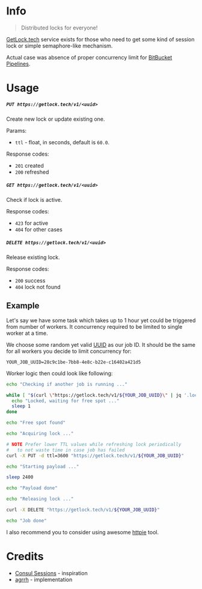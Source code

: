 # Info

>Distributed locks for everyone!

[GetLock.tech](https://getlock.tech/) service exists for those who need to get some kind of session lock or simple semaphore-like mechanism.

Actual case was absence of proper concurrency limit for [BitBucket Pipelines](https://jira.atlassian.com/browse/BCLOUD-12821).

# Usage

##### `PUT https://getlock.tech/v1/<uuid>`

Create new lock or update existing one.

Params:

- `ttl` - float, in seconds, default is `60.0`.

Response codes:

- `201` created
- `200` refreshed

##### `GET https://getlock.tech/v1/<uuid>`

Check if lock is active.

Response codes:

- `423` for active
- `404` for other cases

##### `DELETE https://getlock.tech/v1/<uuid>`

Release existing lock.

Response codes:

- `200` success
- `404` lock not found

## Example

Let's say we have some task which takes up to 1 hour yet could be triggered from number of workers. It concurrency required to be limited to single worker at a time.

We choose some random yet valid [UUID](https://en.wikipedia.org/wiki/Universally_unique_identifier) as our job ID. It should be the same for all workers you decide to limit concurrency for:

```
YOUR_JOB_UUID=28c9c1be-7bb8-4e8c-b22e-c16402a421d5
```

Worker logic then could look like following:

```sh
echo "Checking if another job is running ..."

while [ "$(curl \"https://getlock.tech/v1/${YOUR_JOB_UUID}\" | jq '.locked')" = "true" ]; do
  echo "Locked, waiting for free spot ..."
  sleep 1
done

echo "Free spot found"

echo "Acquiring lock ..."

# NOTE Prefer lower TTL values while refreshing lock periodically
#   to not waste time in case job has failed
curl -X PUT -d ttl=3600 "https://getlock.tech/v1/${YOUR_JOB_UUID}"

echo "Starting payload ..."

sleep 2400

echo "Payload done"

echo "Releasing lock ..."

curl -X DELETE "https://getlock.tech/v1/${YOUR_JOB_UUID}"

echo "Job done"
```

I also recommend you to consider using awesome [httpie](https://httpie.io/) tool.

# Credits

- [Consul Sessions](https://www.consul.io/api-docs/session) - inspiration
- [agrrh](https://agrrh.com/) - implementation
